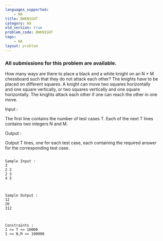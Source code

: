 ```yaml
---
languages_supported:
    - NA
title: BWKNIGHT
category: NA
old_version: true
problem_code: BWKNIGHT
tags:
    - NA
layout: problem
---
```

###  All submissions for this problem are available. 

How many ways are there to place a black and a white knight on an N \* M chessboard such that they do not attack each other? The knights have to be placed on different squares. A knight can move two squares horizontally and one square vertically, or two squares vertically and one square horizontally. The knights attack each other if one can reach the other in one move.

Input :

The first line contains the number of test cases T. Each of the next T lines contains two integers N and M.

Output :

Output T lines, one for each test case, each containing the required answer for the corresponding test case.

```

Sample Input :
3
2 2
2 3
4 5


```
```

Sample Output :
12
26
312


```
```

Constraints :
1 <= T <= 10000
1 <= N,M <= 100000

```